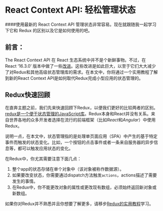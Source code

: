 # React Context API: 轻松管理状态

####使用最新的 React Context API 管理状态非常容易。现在就跟随我一起学习下它和 Redux 的区别以及它是如何使用的吧。

## 前言：

The React Context API 在 React 生态系统中并不是个新鲜事物。不过，在 React ‘16.3.0’ 版本中做了一些[改进](https://auth0.com/blog/whats-new-in-react-16-3/)。这些改进是如此巨大，以至于它们大大减少了对Redux和其他高级状态管理库的需求。在本文中，你将通过一个实用教程了解到新的React Context API是如何取代Redux完成小型应用的状态管理的。

## Redux快速回顾

在直奔主题之前，我们先来快速回顾下Redux，以便我们更好的比较两者的区别。[redux是一个便于状态管理的JavaScript库](https://redux.js.org/)。Redux本身和React并没有关系。来自世界各地的众多开发者选择在流行的前端框架（比如*React*和*Angular*）中使用Redux。

说明一点，在本文中，状态管理指的是处理单页面应用（SPA）中产生的基于特定事件而触发的状态变化。比如，一个按钮的点击事件或者一条来自服务器的异步信息等，都可以触发应用状态的变化。

在Redux中，你尤其需要注意下面几点：

1. 整个app的状态存储在单个对象中（该对象被称作数据源）。
2. 如果要改变状态，你需要通过dispatch方法触发`actions`，actions描述了需要发生的事情。
3. 在Redux中，你不能更改对象的属性或更改现有数组，必须始终返回新对象或新数组。

如果你对Redux并不熟悉并且你想要了解更多，请移步[Redux的实用教程](https://auth0.com/blog/redux-practical-tutorial/)学习。
